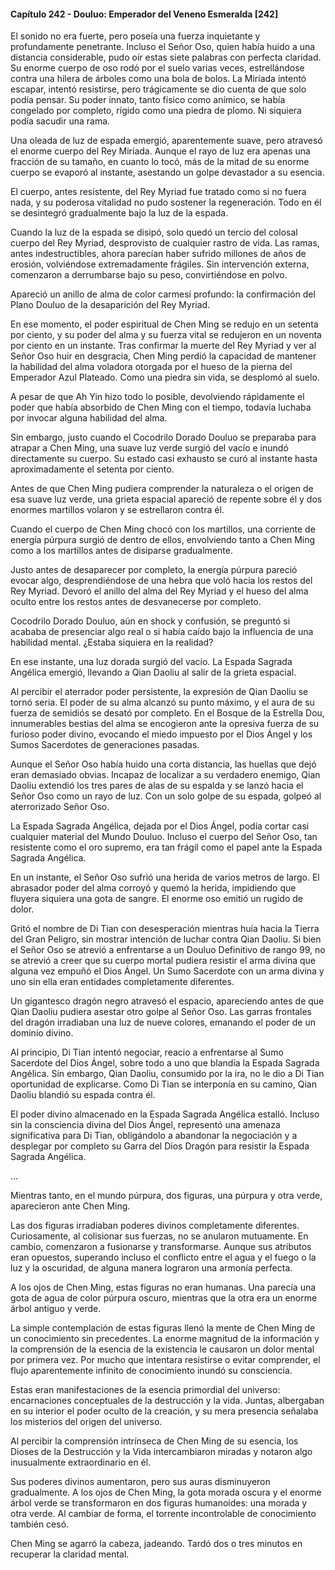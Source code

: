 
#### Capítulo 242 - Douluo: Emperador del Veneno Esmeralda [242]

El sonido no era fuerte, pero poseía una fuerza inquietante y profundamente penetrante. Incluso el Señor Oso, quien había huido a una distancia considerable, pudo oír estas siete palabras con perfecta claridad. Su enorme cuerpo de oso rodó por el suelo varias veces, estrellándose contra una hilera de árboles como una bola de bolos. La Miríada intentó escapar, intentó resistirse, pero trágicamente se dio cuenta de que solo podía pensar. Su poder innato, tanto físico como anímico, se había congelado por completo, rígido como una piedra de plomo. Ni siquiera podía sacudir una rama.

Una oleada de luz de espada emergió, aparentemente suave, pero atravesó el enorme cuerpo del Rey Miríada. Aunque el rayo de luz era apenas una fracción de su tamaño, en cuanto lo tocó, más de la mitad de su enorme cuerpo se evaporó al instante, asestando un golpe devastador a su esencia.

El cuerpo, antes resistente, del Rey Myriad fue tratado como si no fuera nada, y su poderosa vitalidad no pudo sostener la regeneración. Todo en él se desintegró gradualmente bajo la luz de la espada.

Cuando la luz de la espada se disipó, solo quedó un tercio del colosal cuerpo del Rey Myriad, desprovisto de cualquier rastro de vida. Las ramas, antes indestructibles, ahora parecían haber sufrido millones de años de erosión, volviéndose extremadamente frágiles. Sin intervención externa, comenzaron a derrumbarse bajo su peso, convirtiéndose en polvo.

Apareció un anillo de alma de color carmesí profundo: la confirmación del Plano Douluo de la desaparición del Rey Myriad.

En ese momento, el poder espiritual de Chen Ming se redujo en un setenta por ciento, y su poder del alma y su fuerza vital se redujeron en un noventa por ciento en un instante. Tras confirmar la muerte del Rey Myriad y ver al Señor Oso huir en desgracia, Chen Ming perdió la capacidad de mantener la habilidad del alma voladora otorgada por el hueso de la pierna del Emperador Azul Plateado. Como una piedra sin vida, se desplomó al suelo.

A pesar de que Ah Yin hizo todo lo posible, devolviendo rápidamente el poder que había absorbido de Chen Ming con el tiempo, todavía luchaba por invocar alguna habilidad del alma.

Sin embargo, justo cuando el Cocodrilo Dorado Douluo se preparaba para atrapar a Chen Ming, una suave luz verde surgió del vacío e inundó directamente su cuerpo. Su estado casi exhausto se curó al instante hasta aproximadamente el setenta por ciento.

Antes de que Chen Ming pudiera comprender la naturaleza o el origen de esa suave luz verde, una grieta espacial apareció de repente sobre él y dos enormes martillos volaron y se estrellaron contra él.

Cuando el cuerpo de Chen Ming chocó con los martillos, una corriente de energía púrpura surgió de dentro de ellos, envolviendo tanto a Chen Ming como a los martillos antes de disiparse gradualmente.

Justo antes de desaparecer por completo, la energía púrpura pareció evocar algo, desprendiéndose de una hebra que voló hacia los restos del Rey Myriad. Devoró el anillo del alma del Rey Myriad y el hueso del alma oculto entre los restos antes de desvanecerse por completo.

Cocodrilo Dorado Douluo, aún en shock y confusión, se preguntó si acababa de presenciar algo real o si había caído bajo la influencia de una habilidad mental. ¿Estaba siquiera en la realidad?

En ese instante, una luz dorada surgió del vacío. La Espada Sagrada Angélica emergió, llevando a Qian Daoliu al salir de la grieta espacial.

Al percibir el aterrador poder persistente, la expresión de Qian Daoliu se tornó seria. El poder de su alma alcanzó su punto máximo, y el aura de su fuerza de semidiós se desató por completo. En el Bosque de la Estrella Dou, innumerables bestias del alma se encogieron ante la opresiva fuerza de su furioso poder divino, evocando el miedo impuesto por el Dios Ángel y los Sumos Sacerdotes de generaciones pasadas.

Aunque el Señor Oso había huido una corta distancia, las huellas que dejó eran demasiado obvias. Incapaz de localizar a su verdadero enemigo, Qian Daoliu extendió los tres pares de alas de su espalda y se lanzó hacia el Señor Oso como un rayo de luz. Con un solo golpe de su espada, golpeó al aterrorizado Señor Oso.

La Espada Sagrada Angélica, dejada por el Dios Ángel, podía cortar casi cualquier material del Mundo Douluo. Incluso el cuerpo del Señor Oso, tan resistente como el oro supremo, era tan frágil como el papel ante la Espada Sagrada Angélica.

En un instante, el Señor Oso sufrió una herida de varios metros de largo. El abrasador poder del alma corroyó y quemó la herida, impidiendo que fluyera siquiera una gota de sangre. El enorme oso emitió un rugido de dolor.

Gritó el nombre de Di Tian con desesperación mientras huía hacia la Tierra del Gran Peligro, sin mostrar intención de luchar contra Qian Daoliu. Si bien el Señor Oso se atrevió a enfrentarse a un Douluo Definitivo de rango 99, no se atrevió a creer que su cuerpo mortal pudiera resistir el arma divina que alguna vez empuñó el Dios Ángel. Un Sumo Sacerdote con un arma divina y uno sin ella eran entidades completamente diferentes.

Un gigantesco dragón negro atravesó el espacio, apareciendo antes de que Qian Daoliu pudiera asestar otro golpe al Señor Oso. Las garras frontales del dragón irradiaban una luz de nueve colores, emanando el poder de un dominio divino.

Al principio, Di Tian intentó negociar, reacio a enfrentarse al Sumo Sacerdote del Dios Ángel, sobre todo a uno que blandía la Espada Sagrada Angélica. Sin embargo, Qian Daoliu, consumido por la ira, no le dio a Di Tian oportunidad de explicarse. Como Di Tian se interponía en su camino, Qian Daoliu blandió su espada contra él.

El poder divino almacenado en la Espada Sagrada Angélica estalló. Incluso sin la consciencia divina del Dios Ángel, representó una amenaza significativa para Di Tian, obligándolo a abandonar la negociación y a desplegar por completo su Garra del Dios Dragón para resistir la Espada Sagrada Angélica.

...

Mientras tanto, en el mundo púrpura, dos figuras, una púrpura y otra verde, aparecieron ante Chen Ming.

Las dos figuras irradiaban poderes divinos completamente diferentes. Curiosamente, al colisionar sus fuerzas, no se anularon mutuamente. En cambio, comenzaron a fusionarse y transformarse. Aunque sus atributos eran opuestos, superando incluso el conflicto entre el agua y el fuego o la luz y la oscuridad, de alguna manera lograron una armonía perfecta.

A los ojos de Chen Ming, estas figuras no eran humanas. Una parecía una gota de agua de color púrpura oscuro, mientras que la otra era un enorme árbol antiguo y verde.

La simple contemplación de estas figuras llenó la mente de Chen Ming de un conocimiento sin precedentes. La enorme magnitud de la información y la comprensión de la esencia de la existencia le causaron un dolor mental por primera vez. Por mucho que intentara resistirse o evitar comprender, el flujo aparentemente infinito de conocimiento inundó su consciencia.

Estas eran manifestaciones de la esencia primordial del universo: encarnaciones conceptuales de la destrucción y la vida. Juntas, albergaban en su interior el poder oculto de la creación, y su mera presencia señalaba los misterios del origen del universo.

Al percibir la comprensión intrínseca de Chen Ming de su esencia, los Dioses de la Destrucción y la Vida intercambiaron miradas y notaron algo inusualmente extraordinario en él.

Sus poderes divinos aumentaron, pero sus auras disminuyeron gradualmente. A los ojos de Chen Ming, la gota morada oscura y el enorme árbol verde se transformaron en dos figuras humanoides: una morada y otra verde. Al cambiar de forma, el torrente incontrolable de conocimiento también cesó.

Chen Ming se agarró la cabeza, jadeando. Tardó dos o tres minutos en recuperar la claridad mental.